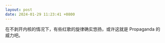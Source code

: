 ```yaml
---
layout: post
date: 2024-01-29 11:23:41 +0800
---
```


在不剥开内核的情况下，有些红歌的旋律确实悠扬，或许这就是 Propaganda 的威力吧。
